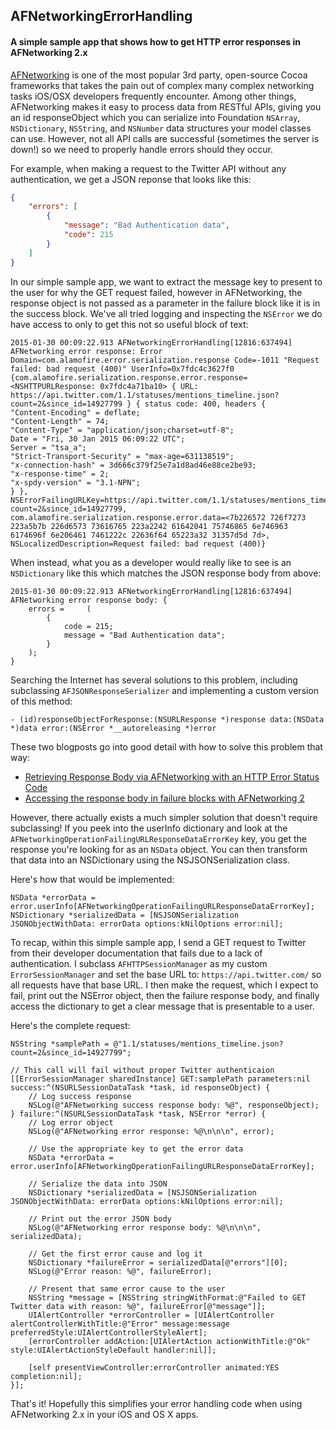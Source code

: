 ## AFNetworkingErrorHandling

#### A simple sample app that shows how to get HTTP error responses in AFNetworking 2.x


[AFNetworking](http://afnetworking.com) is one of the most popular 3rd party, open-source Cocoa frameworks that takes the pain out of complex many complex networking tasks iOS/OSX developers frequently encounter. Among other things, AFNetworking makes it easy to process data from RESTful APIs, giving you an id responseObject which you can serialize into Foundation `NSArray`, `NSDictionary`, `NSString`, and `NSNumber` data structures your model classes can use. However, not all API calls are successful (sometimes the server is down!) so we need to properly handle errors should they occur.

For example, when making a request to the Twitter API without any authentication, we get a JSON reponse that looks like this:

```json
{
    "errors": [
        {
            "message": "Bad Authentication data",
            "code": 215
        }
    ]
}
```

In our simple sample app, we want to extract the message key to present to the user for why the GET request failed, however in AFNetworking, the response object is not passed as a parameter in the failure block like it is in the success block. We've all tried logging and inspecting the `NSError` we do have access to only to get this not so useful block of text:
```
2015-01-30 00:09:22.913 AFNetworkingErrorHandling[12816:637494] AFNetworking error response: Error Domain=com.alamofire.error.serialization.response Code=-1011 "Request failed: bad request (400)" UserInfo=0x7fdc4c3627f0 {com.alamofire.serialization.response.error.response=<NSHTTPURLResponse: 0x7fdc4a71ba10> { URL: https://api.twitter.com/1.1/statuses/mentions_timeline.json?count=2&since_id=14927799 } { status code: 400, headers {
"Content-Encoding" = deflate;
"Content-Length" = 74;
"Content-Type" = "application/json;charset=utf-8";
Date = "Fri, 30 Jan 2015 06:09:22 UTC";
Server = "tsa_a";
"Strict-Transport-Security" = "max-age=631138519";
"x-connection-hash" = 3d666c379f25e7a1d8ad46e88ce2be93;
"x-response-time" = 2;
"x-spdy-version" = "3.1-NPN";
} }, NSErrorFailingURLKey=https://api.twitter.com/1.1/statuses/mentions_timeline.json?count=2&since_id=14927799, com.alamofire.serialization.response.error.data=<7b226572 726f7273 223a5b7b 226d6573 73616765 223a2242 61642041 75746865 6e746963 6174696f 6e206461 7461222c 22636f64 65223a32 31357d5d 7d>, NSLocalizedDescription=Request failed: bad request (400)}
```

When instead, what you as a developer would really like to see is an `NSDictionary` like this which matches the JSON response body from above:

```
2015-01-30 00:09:22.913 AFNetworkingErrorHandling[12816:637494] 
AFNetworking error response body: {
    errors =     (
        {
            code = 215;
            message = "Bad Authentication data";
        }
    );
}
```

Searching the Internet has several solutions to this problem, including subclassing `AFJSONResponseSerializer` and implementing a custom version of this method:
```objc
- (id)responseObjectForResponse:(NSURLResponse *)response data:(NSData *)data error:(NSError *__autoreleasing *)error
```

These two blogposts go into good detail with how to solve this problem that way:

* [Retrieving Response Body via AFNetworking with an HTTP Error Status Code](http://blog.gregfiumara.com/archives/239)
* [Accessing the response body in failure blocks with AFNetworking 2](http://www.splinter.com.au/2014/09/10/afnetworking-error-bodies/)


However, there actually exists a much simpler solution that doesn't require subclassing! If you peek into the userInfo dictionary and look at the `AFNetworkingOperationFailingURLResponseDataErrorKey` key, you get the response you're looking for as an `NSData` object. You can then transform that data into an NSDictionary using the NSJSONSerialization class.

Here's how that would be implemented:

```objc
NSData *errorData = error.userInfo[AFNetworkingOperationFailingURLResponseDataErrorKey];
NSDictionary *serializedData = [NSJSONSerialization JSONObjectWithData: errorData options:kNilOptions error:nil];
```

To recap, within this simple sample app, I send a GET request to Twitter from their developer documentation that fails due to a lack of authentication. I subclass `AFHTTPSessionManager` as my custom `ErrorSessionManager` and set the base URL to: `https://api.twitter.com/` so all requests have that base URL. I then make the request, which I expect to fail, print out the NSError object, then the failure response body, and finally access the dictionary to get a clear message that is presentable to a user.

Here's the complete request:

```objc
NSString *samplePath = @"1.1/statuses/mentions_timeline.json?count=2&since_id=14927799";

// This call will fail without proper Twitter authenticaion
[[ErrorSessionManager sharedInstance] GET:samplePath parameters:nil success:^(NSURLSessionDataTask *task, id responseObject) {
    // Log success response
    NSLog(@"AFNetworking success response body: %@", responseObject);
} failure:^(NSURLSessionDataTask *task, NSError *error) {   
    // Log error object
    NSLog(@"AFNetworking error response: %@\n\n\n", error);

    // Use the appropriate key to get the error data
    NSData *errorData = error.userInfo[AFNetworkingOperationFailingURLResponseDataErrorKey];

    // Serialize the data into JSON
    NSDictionary *serializedData = [NSJSONSerialization JSONObjectWithData: errorData options:kNilOptions error:nil];

    // Print out the error JSON body
    NSLog(@"AFNetworking error response body: %@\n\n\n", serializedData);

    // Get the first error cause and log it
    NSDictionary *failureError = serializedData[@"errors"][0];
    NSLog(@"Error reason: %@", failureError);

    // Present that same error cause to the user
    NSString *message = [NSString stringWithFormat:@"Failed to GET Twitter data with reason: %@", failureError[@"message"]];
    UIAlertController *errorController = [UIAlertController alertControllerWithTitle:@"Error" message:message preferredStyle:UIAlertControllerStyleAlert];
    [errorController addAction:[UIAlertAction actionWithTitle:@"Ok" style:UIAlertActionStyleDefault handler:nil]];

    [self presentViewController:errorController animated:YES completion:nil];
}];
```

That's it! Hopefully this simplifies your error handling code when using AFNetworking 2.x in your iOS and OS X apps.